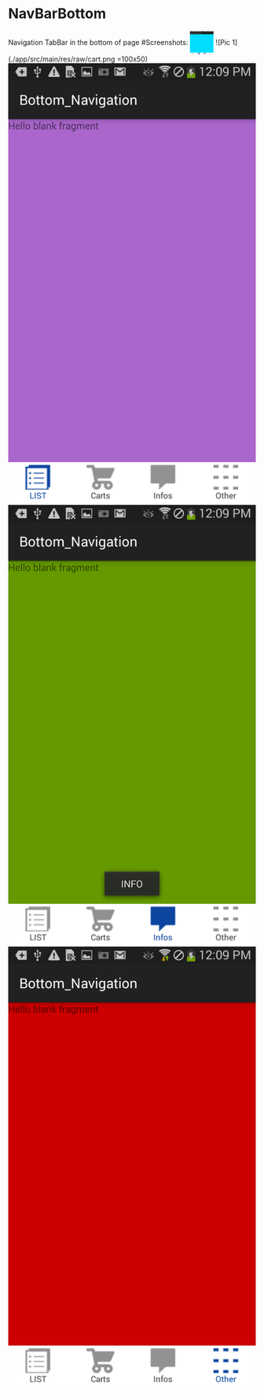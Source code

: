 # NavBarBottom
Navigation TabBar in the bottom of page
#Screenshots:
<a href="url"><img src="./app/src/main/res/raw/cart.png" align="center" height="48" width="48" ></a>
![Pic 1](./app/src/main/res/raw/cart.png =100x50)
![Pic 2](./app/src/main/res/raw/list.png)
![Pic 3](./app/src/main/res/raw/info.png)
![Pic 4](./app/src/main/res/raw/other.png)
